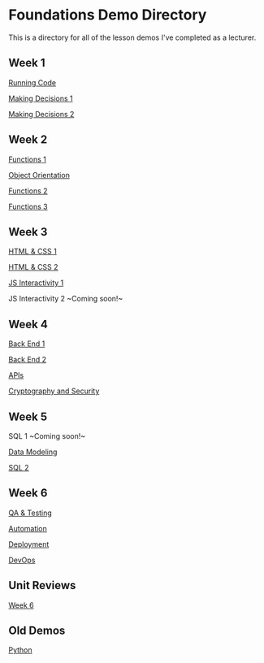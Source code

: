# Foundations Demo Directory

This is a directory for all of the lesson demos I've completed as a lecturer.

## **Week 1**
[Running Code](https://github.com/jorovernier/running-code-demo)

[Making Decisions 1](https://github.com/jorovernier/md1-demo)

[Making Decisions 2](https://github.com/jorovernier/md2-demo)

## **Week 2**
[Functions 1](https://github.com/jorovernier/functions-one-demo)

[Object Orientation](https://github.com/jorovernier/object-orientation-demo)

[Functions 2](https://github.com/jorovernier/functions-two-demo)

[Functions 3](https://github.com/jorovernier/functions-three-demo)

## **Week 3**
[HTML & CSS 1](https://github.com/jorovernier/html-css-1-demo)

[HTML & CSS 2](https://github.com/jorovernier/html-css-2-demo)

[JS Interactivity 1](https://github.com/jorovernier/js-interactivity-1-demo)

JS Interactivity 2 ~Coming soon!~

## **Week 4**
[Back End 1](https://github.com/jorovernier/back-end-1-demo)

[Back End 2](https://github.com/jorovernier/back-end-2-demo)

[APIs](https://github.com/jorovernier/apis-demo)

[Cryptography and Security](https://github.com/jorovernier/cryptography-security-demo)

## **Week 5**
SQL 1 ~Coming soon!~

[Data Modeling](https://github.com/jorovernier/data-modeling-demo)

[SQL 2](https://github.com/jorovernier/sql-2-demo)

## **Week 6**
[QA & Testing](https://github.com/jorovernier/qa-testing-demo)

[Automation](https://github.com/jorovernier/automation-demo)

[Deployment](https://github.com/jorovernier/deployment-demo)

[DevOps](https://github.com/jorovernier/rollbar-demo)

## Unit Reviews
[Week 6](https://github.com/jorovernier/week-6-review-done)

## Old Demos
[Python](https://github.com/jorovernier/data-python-demo)